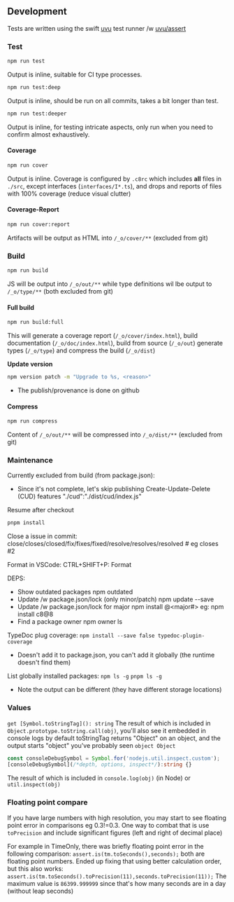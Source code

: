 
## Development

Tests are written using the swift [uvu](https://github.com/lukeed/uvu) test runner /w [uvu/assert](https://github.com/lukeed/uvu/blob/master/docs/api.assert.md)


### Test

```bash
npm run test 
```
Output is inline, suitable for CI type processes.

```bash
npm run test:deep
```
Output is inline, should be run on all commits, takes a bit longer than test.

```bash
npm run test:deeper
```
Output is inline, for testing intricate aspects, only run when you need to confirm almost exhaustively.

#### Coverage

```bash
npm run cover
```
Output is inline.  Coverage is configured by `.c8rc` which includes **all** files in `./src`, except
interfaces (`interfaces/I*.ts`), and drops and reports of files with 100% coverage (reduce visual clutter)

#### Coverage-Report
```bash
npm run cover:report
```
Artifacts will be output as HTML into `/_o/cover/**` (excluded from git)


### Build

```bash
npm run build
```
JS will be output into `/_o/out/**` while type definitions wil lbe output to `/_o/type/**` (both excluded from git)

#### Full build

```bash
npm run build:full
```

This will generate a coverage report (`/_o/cover/index.html`), build documentation (`/_o/doc/index.html`),
build from source (`/_o/out`) generate types (`/_o/type`) and compress the build (`/_o/dist`)

**Update version**

```bash
npm version patch -m "Upgrade to %s, <reason>"
```
- The publish/provenance is done on github


#### Compress

```bash
npm run compress
```
Content of `/_o/out/**` will be compressed into `/_o/dist/**` (excluded from git)


### Maintenance

Currently excluded from build (from package.json):
- Since it's not complete, let's skip publishing Create-Update-Delete (CUD) features
		"./cud":"./dist/cud/index.js"

Resume after checkout
```bash
pnpm install
```

Close a issue in commit:
close/closes/closed/fix/fixes/fixed/resolve/resolves/resolved #<id>
eg closes #2

Format in VSCode: CTRL+SHIFT+P: Format  

DEPS:
- Show outdated packages
npm outdated
- Update /w package.json/lock (only minor/patch)
npm update --save
- Update /w package.json/lock for major
npm install <package>@<major#>
eg: npm install c8@8
- Find a package owner
npm owner ls <pkgname>

TypeDoc plug coverage:
`npm install --save false typedoc-plugin-coverage`
- Doesn't add it to package.json, you can't add it globally (the runtime doesn't find them)

List globally installed packages:
`npm ls -g`
`pnpm ls -g`
- Note the output can be different (they have different storage locations)

### Values

`get [Symbol.toStringTag](): string`
The result of which is included in `Object.prototype.toString.call(obj)`, you'll also
see it embedded in console logs by default toStringTag returns "Object" on an object, and the output starts "object"
you've probably seen `object Object`

```ts
const consoleDebugSymbol = Symbol.for('nodejs.util.inspect.custom');
[consoleDebugSymbol](/*depth, options, inspect*/):string {}
```
The result of which is included in `console.log(obj)` (in Node) or `util.inspect(obj)`

### Floating point compare

If you have large numbers with high resolution, you may start to see floating point error in comparisons
eg 0.3!=0.3.  One way to combat that is use `toPrecision` and include significant figures (left and right of decimal place)

For example in TimeOnly, there was briefly floating point error in the following comparison:
`assert.is(tm.toSeconds(),seconds);`
both are floating point numbers.  Ended up fixing that using better calculation order, but this also works:
`assert.is(tm.toSeconds().toPrecision(11),seconds.toPrecision(11));`
The maximum value is `86399.999999` since that's how many seconds are in a day (without leap seconds)
